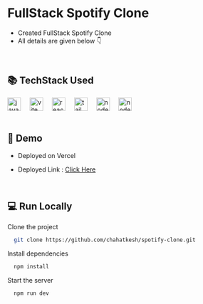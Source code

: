 # FullStack Spotify Clone
- Created FullStack Spotify Clone
- All details are given below 👇

 <br/>

 
<div align="left">
  <h2>📚 TechStack Used</h2>
  <img src="https://cdn.jsdelivr.net/gh/devicons/devicon/icons/javascript/javascript-original.svg" height="30" alt="javascript logo"  />
  <img width="12" />
  <img src="https://cdn.jsdelivr.net/gh/devicons/devicon/icons/vite/vite-original.svg" height="30" alt="vite logo"  />
  <img width="12" />
  <img src="https://cdn.jsdelivr.net/gh/devicons/devicon/icons/react/react-original.svg" height="30" alt="react logo"  />
  <img width="12" />
  <img src="https://cdn.jsdelivr.net/gh/devicons/devicon/icons/tailwindcss/tailwindcss-original.svg" height="30" alt="tailwind css logo"  />
  <img width="12" />
  <img src="https://cdn.jsdelivr.net/gh/devicons/devicon/icons/nodejs/nodejs-original.svg" height="30" alt="nodejs logo"  />
  <img width="12" />
  <img src="https://cdn.jsdelivr.net/gh/devicons/devicon/icons/express/express-original.svg" height="30" alt="node logo"  />
  <img width="12" />
  <br/>
</div>

<br/> 


## 💪 Demo
- Deployed on Vercel
- Deployed Link : [Click Here](https://spotify-clone-six-sandy.vercel.app/)
  
   <br/> 


## 💻  Run Locally
Clone the project

```bash
  git clone https://github.com/chahatkesh/spotify-clone.git
```

Install dependencies

```bash
  npm install
```
Start the server

```bash
  npm run dev
```
